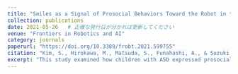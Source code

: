 ```yaml
---
title: "Smiles as a Signal of Prosocial Behaviors Toward the Robot in the Therapeutic Setting for Children with Autism Spectrum Disorder"
collection: publications
date: 2021-05-26   # 正確な発行日が分かれば更新してください
venue: "Frontiers in Robotics and AI"
category: journals
paperurl: "https://doi.org/10.3389/frobt.2021.599755"
citation: "Kim, S., Hirokawa, M., Matsuda, S., Funahashi, A., & Suzuki, K. (2021). Smiles as a signal of prosocial behaviors toward the robot in the therapeutic setting for children with autism spectrum disorder. Frontiers in Robotics and AI, 8, 599755. https://doi.org/10.3389/frobt.2021.599755"
excerpt: "This study examined how children with ASD expressed prosocial behaviors toward a therapeutic robot, showing that smiles served as a key signal—offering insights for HCI and HRI systems that leverage affective cues to foster social engagement."
---
```

